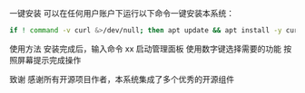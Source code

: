 一键安装
可以在任何用户账户下运行以下命令一键安装本系统：

```bash
if ! command -v curl &>/dev/null; then apt update && apt install -y curl && echo "已安装curl"; fi && curl -s -o download.sh https://raw.githubusercontent.com/pz2500210/abcde/main/download.sh && chmod +x download.sh && bash download.sh
```



使用方法
安装完成后，输入命令 xx 启动管理面板
使用数字键选择需要的功能
按照屏幕提示完成操作


致谢
感谢所有开源项目作者，本系统集成了多个优秀的开源组件
